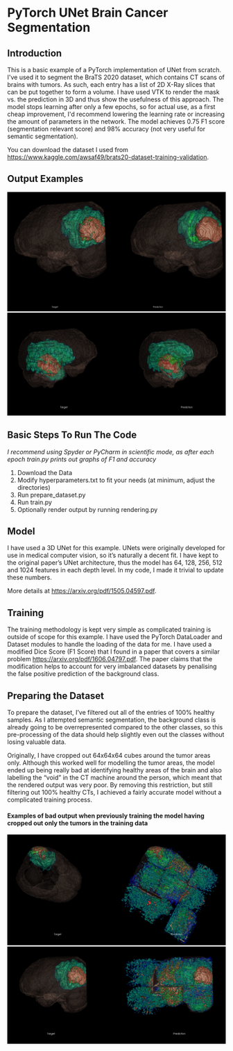 # PyTorch UNet Brain Cancer Segmentation
## Introduction
This is a basic example of a PyTorch implementation of UNet from scratch. I've used it to segment the BraTS 2020 dataset, which contains CT scans of brains with tumors. As such, each entry has a list of 2D X-Ray slices that can be put together to form a volume. I have used VTK to render the mask vs. the prediction in 3D and thus show the usefulness of this approach. The model stops learning after only a few epochs, so for actual use, as a first cheap improvement, I'd recommend lowering the learning rate or increasing the amount of parameters in the network. The model achieves 0.75 F1 score (segmentation relevant score) and 98% accuracy (not very useful for semantic segmentation).

You can download the dataset I used from https://www.kaggle.com/awsaf49/brats20-dataset-training-validation. 

## Output Examples
![](Images/Example.png)
![](Images/Example_2.png)

## Basic Steps To Run The Code
*I recommend using Spyder or PyCharm in scientific mode, as after each epoch train.py prints out graphs of F1 and accuracy*
1. Download the Data
2. Modify hyperparameters.txt to fit your needs (at minimum, adjust the directories)
3. Run prepare_dataset.py
4. Run train.py
5. Optionally render output by running rendering.py

## Model
I have used a 3D UNet for this example. UNets were originally developed for use in medical computer vision, so it’s naturally a decent fit. I have kept to the original paper’s UNet architecture, thus the model has 64, 128, 256, 512 and 1024 features in each depth level. In my code, I made it trivial to update these numbers. 

More details at https://arxiv.org/pdf/1505.04597.pdf. 

## Training
The training methodology is kept very simple as complicated training is outside of scope for this example. I have used the PyTorch DataLoader and Dataset modules to handle the loading of the data for me. I have used a modified Dice Score (F1 Score) that I found in a paper that covers a similar problem https://arxiv.org/pdf/1606.04797.pdf. The paper claims that the modification helps to account for very imbalanced datasets by penalising the false positive prediction of the background class.

## Preparing the Dataset
To prepare the dataset, I’ve filtered out all of the entries of 100% healthy samples. As I attempted semantic segmentation, the background class is already going to be overrepresented compared to the other classes, so this pre-processing of the data should help slightly even out the classes without losing valuable data. 

Originally, I have cropped out 64x64x64 cubes around the tumor areas only. Although this worked well for modelling the tumor areas, the model ended up being really bad at identifying healthy areas of the brain and also labelling the “void” in the CT machine around the person, which meant that the rendered output was very poor. By removing this restriction, but still filtering out 100% healthy CTs, I achieved a fairly accurate model without a complicated training process. 

#### Examples of bad output when previously training the model having cropped out only the tumors in the training data
![](Images/Bad_Preparation_1.png)
![](Images/Bad_Preparation_2.png)
